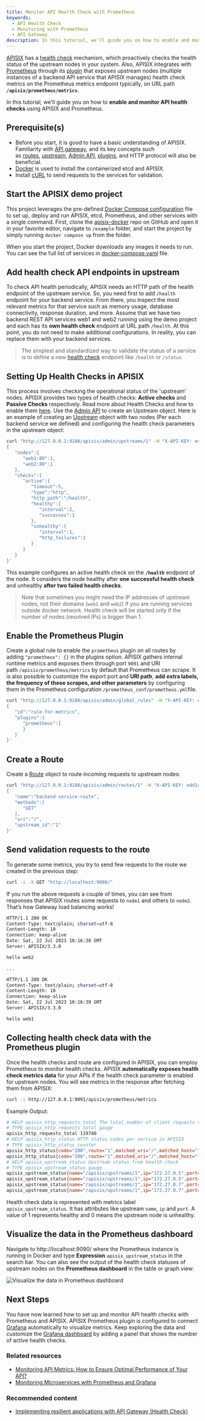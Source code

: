 ```yaml
---
title: Monitor API Health Check with Prometheus
keywords:
  - API Health Check
  - Monitoring with Prometheus
  - API Gateway
description: In this tutorial, we'll guide you on how to enable and monitor API health checks using APISIX and Prometheus.
---
```


<!--
#
# Licensed to the Apache Software Foundation (ASF) under one or more
# contributor license agreements.  See the NOTICE file distributed with
# this work for additional information regarding copyright ownership.
# The ASF licenses this file to You under the Apache License, Version 2.0
# (the "License"); you may not use this file except in compliance with
# the License.  You may obtain a copy of the License at
#
#     http://www.apache.org/licenses/LICENSE-2.0
#
# Unless required by applicable law or agreed to in writing, software
# distributed under the License is distributed on an "AS IS" BASIS,
# WITHOUT WARRANTIES OR CONDITIONS OF ANY KIND, either express or implied.
# See the License for the specific language governing permissions and
# limitations under the License.
#
-->

[APISIX](https://apisix.apache.org/) has a [health check](https://apisix.apache.org/docs/apisix/tutorials/health-check/) mechanism, which proactively checks the health status of the upstream nodes in your system. Also, APISIX integrates with [Prometheus](https://prometheus.io/) through its [plugin](https://apisix.apache.org/docs/apisix/plugins/prometheus/) that exposes upstream nodes (multiple instances of a backend API service that APISIX manages) health check metrics on the Prometheus metrics endpoint typically, on URL path **`/apisix/prometheus/metrics`**.

In this tutorial, we'll guide you on how to **enable and monitor API health checks** using APISIX and Prometheus.

## Prerequisite(s)

- Before you start, it is good to have a basic understanding of APISIX. Familiarity with [API gateway](https://apisix.apache.org/docs/apisix/terminology/api-gateway/), and its key concepts such as [routes](https://docs.api7.ai/apisix/key-concepts/routes), [upstream](https://docs.api7.ai/apisix/key-concepts/upstreams), [Admin API](https://apisix.apache.org/docs/apisix/admin-api/), [plugins](https://docs.api7.ai/apisix/key-concepts/plugins), and HTTP protocol will also be beneficial.
- [Docker](https://docs.docker.com/get-docker/) is used to install the containerized etcd and APISIX.
- Install [cURL](https://curl.se/) to send requests to the services for validation.

## Start the APISIX demo project

This project leverages the pre-defined [Docker Compose configuration](https://github.com/apache/apisix-docker/blob/master/example/docker-compose.yml) file to set up, deploy and run APISIX, etcd, Prometheus, and other services with a single command. First, clone the [apisix-docker](https://github.com/apache/apisix-docker) repo on GitHub and open it in your favorite editor, navigate to `/example` folder, and start the project by simply running `docker compose up` from the folder.

When you start the project, Docker downloads any images it needs to run. You can see the full list of services in [docker-compose.yaml](https://github.com/apache/apisix-docker/blob/master/example/docker-compose.yml) file.

## Add health check API endpoints in upstream

To check API health periodically, APISIX needs an HTTP path of the health endpoint of the upstream service. So, you need first to add `/health` endpoint for your backend service.  From there, you inspect the most relevant metrics for that service such as memory usage, database connectivity, response duration, and more.  Assume that we have two backend REST API services web1 and web2 running using the demo project and each has its **own health check** endpoint at URL path `/health`. At this point, you do not need to make additional configurations. In reality, you can replace them with your backend services.

> The simplest and standardized way to validate the status of a service is to define a new [health check](https://datatracker.ietf.org/doc/html/draft-inadarei-api-health-check) endpoint like `/health` or `/status`

## Setting Up Health Checks in APISIX

This process involves checking the operational status of the 'upstream' nodes. APISIX provides two types of health checks: **Active checks** and **Passive Checks** respectively. Read more about Health Checks and how to enable them [here](https://apisix.apache.org/docs/apisix/tutorials/health-check/). Use the [Admin API](https://apisix.apache.org/docs/apisix/admin-api/) to create an Upstream object. Here is an example of creating an [Upstream](https://apisix.apache.org/docs/apisix/terminology/upstream/) object with two nodes (Per each backend service we defined) and configuring the health check parameters in the upstream object:

```bash
curl "http://127.0.0.1:9180/apisix/admin/upstreams/1" -H "X-API-KEY: edd1c9f034335f136f87ad84b625c8f1" -X PUT -d '
{
   "nodes":{
      "web1:80":1,
      "web2:80":1
   },
   "checks":{
      "active":{
         "timeout":5,
         "type":"http",
         "http_path":"/health",
         "healthy":{
            "interval":2,
            "successes":1
         },
         "unhealthy":{
            "interval":1,
            "http_failures":2
         }
      }
   }
}'
```

This example configures an active health check on the **`/health`** endpoint of the node. It considers the node healthy after **one successful health check** and unhealthy **after two failed health checks**.

> Note that sometimes you might need the IP addresses of upstream nodes, not their domains (`web1` and `web2`) if you are running services outside docker network. Health check will be started only if the number of nodes (resolved IPs) is bigger than 1.

## Enable the Prometheus Plugin

Create a global rule to enable the `prometheus` plugin on all routes by adding `"prometheus": {}` in the plugins option. APISIX gathers internal runtime metrics and exposes them through port `9091` and URI path `/apisix/prometheus/metrics` by default that Prometheus can scrape. It is also possible to customize the export port and **URI path**, **add** **extra labels, the frequency of these scrapes, and other parameters** by configuring them in the Prometheus configuration `/prometheus_conf/prometheus.yml`file.

```bash
curl "http://127.0.0.1:9180/apisix/admin/global_rules" -H "X-API-KEY: edd1c9f034335f136f87ad84b625c8f1" -X PUT -d '
{
   "id":"rule-for-metrics",
   "plugins":{
      "prometheus":{
      }
   }
}'
```

## Create a Route

Create a [Route](https://apisix.apache.org/docs/apisix/terminology/route/) object to route incoming requests to upstream nodes:

```bash
curl "http://127.0.0.1:9180/apisix/admin/routes/1" -H "X-API-KEY: edd1c9f034335f136f87ad84b625c8f1" -X PUT -d '
{
   "name":"backend-service-route",
   "methods":[
      "GET"
   ],
   "uri":"/",
   "upstream_id":"1"
}'
```

## Send validation requests to the route

To generate some metrics, you try to send few requests to the route we created in the previous step:

```bash
curl -i -X GET "http://localhost:9080/"
```

If you run the above requests a couple of times, you can see from responses that APISIX routes some requests to `node1` and others to `node2`. That’s how Gateway load balancing works!

```bash
HTTP/1.1 200 OK
Content-Type: text/plain; charset=utf-8
Content-Length: 10
Connection: keep-alive
Date: Sat, 22 Jul 2023 10:16:38 GMT
Server: APISIX/3.3.0

hello web2

...

HTTP/1.1 200 OK
Content-Type: text/plain; charset=utf-8
Content-Length: 10
Connection: keep-alive
Date: Sat, 22 Jul 2023 10:16:39 GMT
Server: APISIX/3.3.0

hello web1
```

## Collecting health check data with the Prometheus plugin

Once the health checks and route are configured in APISIX, you can employ Prometheus to monitor health checks. APISIX **automatically exposes health check metrics data** for your APIs if the health check parameter is enabled for upstream nodes. You will see metrics in the response after fetching them from APISIX:

```bash
curl -i http://127.0.0.1:9091/apisix/prometheus/metrics
```

Example Output:

```bash
# HELP apisix_http_requests_total The total number of client requests since APISIX started
# TYPE apisix_http_requests_total gauge
apisix_http_requests_total 119740
# HELP apisix_http_status HTTP status codes per service in APISIX
# TYPE apisix_http_status counter
apisix_http_status{code="200",route="1",matched_uri="/",matched_host="",service="",consumer="",node="172.27.0.5"} 29
apisix_http_status{code="200",route="1",matched_uri="/",matched_host="",service="",consumer="",node="172.27.0.7"} 12
# HELP apisix_upstream_status Upstream status from health check
# TYPE apisix_upstream_status gauge
apisix_upstream_status{name="/apisix/upstreams/1",ip="172.27.0.5",port="443"} 0
apisix_upstream_status{name="/apisix/upstreams/1",ip="172.27.0.5",port="80"} 1
apisix_upstream_status{name="/apisix/upstreams/1",ip="172.27.0.7",port="443"} 0
apisix_upstream_status{name="/apisix/upstreams/1",ip="172.27.0.7",port="80"} 1
```

Health check data is represented with metrics label `apisix_upstream_status`. It has attributes like upstream `name`, `ip` and `port`. A value of 1 represents healthy and 0 means the upstream node is unhealthy.

## Visualize the data in the Prometheus dashboard

Navigate to http://localhost:9090/ where the Prometheus instance is running in Docker and type **Expression** `apisix_upstream_status` in the search bar. You can also see the output of the health check statuses of upstream nodes on the **Prometheus dashboard** in the table or graph view:

![Visualize the data in Prometheus dashboard](https://static.apiseven.com/uploads/2023/07/20/OGBtqbDq_output.png)

## Next Steps

You have now learned how to set up and monitor API health checks with Prometheus and APISIX.  APISIX Prometheus plugin is configured to connect [Grafana](https://grafana.com/) automatically to visualize metrics. Keep exploring the data and customize the [Grafana dashboard](https://grafana.com/grafana/dashboards/11719-apache-apisix/) by adding a panel that shows the number of active health checks.

### Related resources

- [Monitoring API Metrics: How to Ensure Optimal Performance of Your API?](https://api7.ai/blog/api7-portal-monitor-api-metrics)
- [Monitoring Microservices with Prometheus and Grafana](https://api7.ai/blog/introduction-to-monitoring-microservices)

### Recommended content

- [Implementing resilient applications with API Gateway (Health Check)](https://dev.to/apisix/implementing-resilient-applications-with-api-gateway-health-check-338c)
